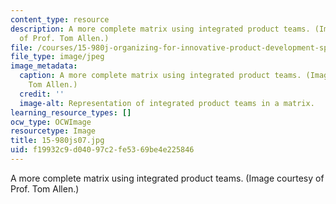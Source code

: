 ```yaml
---
content_type: resource
description: A more complete matrix using integrated product teams. (Image courtesy
  of Prof. Tom Allen.)
file: /courses/15-980j-organizing-for-innovative-product-development-spring-2007/f19932c9d04097c2fe5369be4e225846_15-980js07.jpg
file_type: image/jpeg
image_metadata:
  caption: A more complete matrix using integrated product teams. (Image by Prof.
    Tom Allen.)
  credit: ''
  image-alt: Representation of integrated product teams in a matrix.
learning_resource_types: []
ocw_type: OCWImage
resourcetype: Image
title: 15-980js07.jpg
uid: f19932c9-d040-97c2-fe53-69be4e225846
---
```

A more complete matrix using integrated product teams. (Image courtesy of Prof. Tom Allen.)

